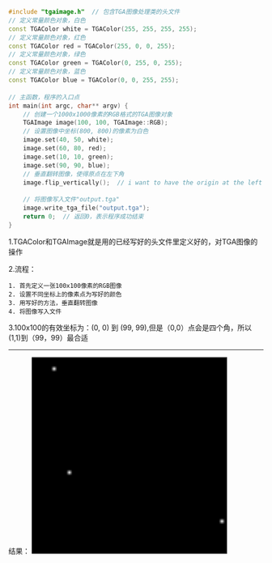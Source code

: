 ```c++
#include "tgaimage.h"  // 包含TGA图像处理类的头文件
// 定义常量颜色对象，白色
const TGAColor white = TGAColor(255, 255, 255, 255);
// 定义常量颜色对象，红色
const TGAColor red = TGAColor(255, 0, 0, 255);
// 定义常量颜色对象，绿色
const TGAColor green = TGAColor(0, 255, 0, 255);
// 定义常量颜色对象，蓝色
const TGAColor blue = TGAColor(0, 0, 255, 255);

// 主函数，程序的入口点
int main(int argc, char** argv) {
    // 创建一个1000x1000像素的RGB格式的TGA图像对象
    TGAImage image(100, 100, TGAImage::RGB);
    // 设置图像中坐标(800, 800)的像素为白色
    image.set(40, 50, white);
    image.set(60, 80, red);
    image.set(10, 10, green);
    image.set(90, 90, blue);
    // 垂直翻转图像，使得原点在左下角
    image.flip_vertically();  // i want to have the origin at the left bottom corner of the image

    // 将图像写入文件"output.tga"
    image.write_tga_file("output.tga");
    return 0;  // 返回0，表示程序成功结束
}

```

1.TGAColor和TGAImage就是用的已经写好的头文件里定义好的，对TGA图像的操作

2.流程：

 	1. 首先定义一张100x100像素的RGB图像
 	2. 设置不同坐标上的像素点为写好的颜色
 	3. 用写好的方法，垂直翻转图像
 	4. 将图像写入文件

3.100x100的有效坐标为：(0, 0) 到 (99, 99),但是（0,0）点会是四个角，所以(1,1)到（99，99）最合适

---
结果：
![](assets/Pasted%20image%2020250822115425.png)
